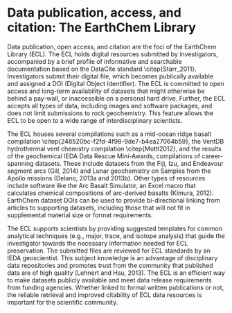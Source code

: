 
# Data publication, access, and citation: The EarthChem Library
Data publication, open access, and citation are the foci of the EarthChem Library (ECL). The ECL holds digital resources submitted by investigators, accompanied by a brief profile of informative and searchable documentation based on the DataCite standard \citep{Starr_2011}. Investigators submit their digital file, which becomes publically available and assigned a DOI (Digital Object Identifier). The ECL is committed to open access and long-term availability of datasets that might otherwise be behind a pay-wall, or inaccessible on a personal hard drive. Further, the ECL accepts all types of data, including images and software packages, and does not limit submissions to rock geochemistry. This feature allows the ECL to be open to a wide range of interdisciplinary scientists.

The ECL houses several compilations such as a mid-ocean ridge basalt compilation \citep{248520bc-f2fd-4f98-9de7-b4ea27064b59}, the VentDB hydrothermal vent chemistry compilation \citep{Mottl2012}, and the results of the geochemical IEDA Data Rescue Mini-Awards, compilations of career-spanning datasets. These include datasets from the Fiji, Izu, and Endeavour segment arcs (Gill, 2014) and Lunar geochemistry on Samples from the Apollo missions (Delano, 2013a and 2013b). Other types of resources include software like the Arc Basalt Simulator, an Excel macro that calculates chemical compositions of arc-derived basalts (Kimura, 2012). EarthChem dataset DOIs can be used to provide bi-directional linking from articles to supporting datasets, including those that will not fit in supplemental material size or format requirements.  

The ECL supports scientists by providing suggested templates for common analytical techniques (e.g., major, trace, and isotope analysis) that guide the investigator towards the necessary information needed for ECL preservation. The submitted files are reviewed for ECL standards by an IEDA geoscientist. This subject knowledge is an advantage of disciplinary data repositories and promotes trust from the community that published data are of high quality (Lehnert and Hsu, 2013). The ECL is an efficient way to make datasets publicly available and meet data release requirements from funding agencies. Whether linked to formal written publications or not, the reliable retrieval and improved citability of ECL data resources is important for the scientific community. 
